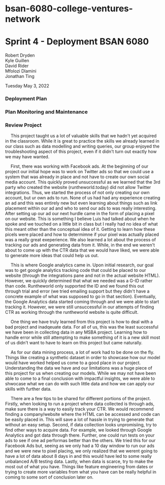 # bsan-6080-college-ventures-network


# Sprint 4 - Deployment BSAN 6080


Robert Dryden <br />
Kyle Guillen <br />
David Rider <br />
Mfolozi Dlamini <br />
Jonathan Ting <br />


Tuesday May 3, 2022 <br />


### Deployment Plan


### Plan Monitoring and Maintenance



### Review Project
&emsp; This project taught us a lot of valuable skills that we hadn't yet acquired in the classroom. While it is great to practice the skills we already learned in our class such as data modelling and writing queries, our group enjoyed the troubleshooting aspect of this project, even if it didn't turn out exactly how we may have wanted. 

&emsp; First, there was working with Facebook ads. At the beginning of our project our initial hope was to work on Twitter ads so that we could use a system that was already in place and not have to create our own social media account. This quickly proved unsuccessful as we learned that the 3rd party who created the website (runtheworld.today) did not allow Twitter integrations. Thus, we started the process of not only creating our own account, but ur own ads to run. None of us had had any experience creating an ad and this was entirely new but even learning about things such as link placement within our ad and who to send our ads to was really interesting. After setting up our ad our next hurdle came in the form of placing a pixel on our website. This is something I believe Luis had talked about when he spoke and we touched on a little bit in class but I really had no idea of what this meant other than the conceptual idea of it. Getting to learn how these picels were placed and how to determimne if your pixel was actually placed was a really great exeperience. We also learned a lot about the process of tracking our ads and generating data from it. While, in the end we weren't about to come up with the CTR data that we would have liked, we were able to generate more ideas that could help us out.

&emsp; This is where Google analytics came in. Upon initial research, our goal was to get google analytics tracking code that could be placed to our website (through the integrations pane and not in the actual website HTML). However, we quickly determined that what we needed was a G-ID rather than code. Runtheworld only supported the ID and we found this out through trial and error (we tried emailing support but they didn't have a concrete example of what was supposed to go in that section). Eventually, the Google Analytics data started coming through and we were able to start tracking it. However, we were still unsuccessful in our attempts of finding CTR as working through the runtheworld website is quite difficult. 

&emsp; One thing we have truly learned from this project is how to deal with a bad project and inadqeuate data. For all of us, this was the least successful we have been in collecting data in any MSBA project. Learning how to handle error while still attempting to make something of it is a new skill most of us didn't want to have to learn on this project but came naturally. 

&emsp; As for our data mining process, a lot of work had to be done on the fly. Things like creating a synthetic dataset in order to showcase how our model would have worked helped us come to a good place in our project. Understanding the data we have and our limitations was a huge piece of this project for us when creating our models. While we may not have been able to come to a final conclusion with impactful insights, we were able to shwocase what we can do with such little data and how we can apply our skills with further data. 

&emsp; There are a few tips to be shared for different portions of the project. Firstly, when looking to run a project where data collected is through ads, make sure there is a way to easily track your CTR. We would recommend finding a company/website where the HTML can be accessed and code can be easily placed in. This will save a lot of hassle in trying to generate that without an easy setup. Second, if data collection looks unpromisiing, try to find other ways to acquire data. For example, we looked through Google Analytics and got data through there. Further, one could run tests on your ads to see if one ad performas better than the others. We tried this for our Facebook Ads but, seeing as we only had a 10 day window to run our ads and we were new to pixel placing, we only realized that we werent going to have a lot of data about 8 days in and this would have led to some really unbalanced A/B testing data. Lastly, when data is scarce, try to make the most out of what you have. Things like feature engineering from dates or trying to create more variables from what you have can be really helpful in coming to some sort of conclusion later on. 
